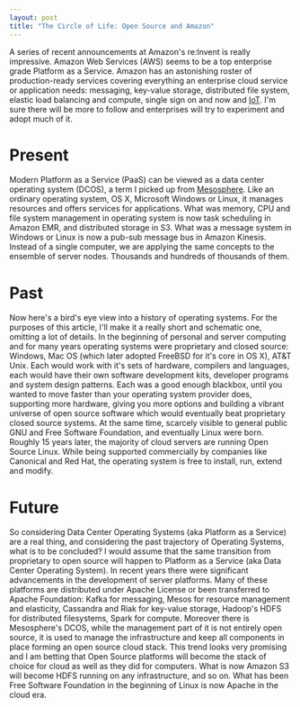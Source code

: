 ```yaml
---
layout: post
title: "The Circle of Life: Open Source and Amazon"
---
```


A series of recent announcements at Amazon's re:Invent is really impressive. Amazon Web Services (AWS) seems to be a top enterprise grade Platform as a Service. Amazon has an astonishing roster of production-ready services covering everything an enterprise cloud service or application needs: messaging, key-value storage, distributed file system, elastic load balancing and compute, single sign on and now and [IoT](https://aws.amazon.com/iot/). I'm sure there will be more to follow and enterprises will try to experiment and adopt much of it. 

# Present
Modern Platform as a Service (PaaS) can be viewed as a data center operating system (DCOS), a term I picked up from [Mesosphere](http://mesosphere.com). Like an ordinary operating system, OS X, Microsoft Windows or Linux, it manages resources and offers services for applications. What was memory, CPU and file system management in operating system is now task scheduling in Amazon EMR, and distributed storage in S3. What was a message system in Windows or Linux is now a pub-sub message bus in Amazon Kinesis. Instead of a single computer, we are applying the same concepts to the ensemble of server nodes. Thousands and hundreds of thousands of them.

# Past
Now here's a bird's eye view into a history of operating systems. For the purposes of this article, I'll make it a really short and schematic one, omitting a lot of details. In the beginning of personal and server computing and for many years operating systems were proprietary and closed source: Windows, Mac OS (which later adopted FreeBSD for it's core in OS X), AT&T Unix. Each would work with it's sets of hardware, compilers and languages, each would have their own software development kits, developer programs and system design patterns. Each was a good enough blackbox, until you wanted to move faster than your operating system provider does, supporting more hardware, giving you more options and building a vibrant universe of open source software which would eventually beat proprietary closed source systems. At the same time, scarcely visible to general public GNU and Free Software Foundation, and eventually Linux were born. Roughly 15 years later, the majority of cloud servers are running Open Source Linux. While being supported commercially by companies like Canonical and Red Hat, the operating system is free to install, run, extend and modify. 

# Future
So considering Data Center Operating Systems (aka Platform as a Service) are a real thing, and considering the past trajectory of Operating Systems, what is to be concluded? I would assume that the same transition from proprietary to open source will happen to Platform as a Service (aka Data Center Operating System). In recent years there were significant advancements in the development of server platforms. Many of these platforms are distributed under Apache License or been transferred to Apache Foundation: Kafka for messaging, Mesos for resource management and elasticity, Cassandra and Riak for key-value storage, Hadoop's HDFS for distributed filesystems, Spark for compute. Moreover there is Mesosphere's DCOS, while the management part of it is not entirely open source, it is used to manage the infrastructure and keep all components in place forming an open source cloud stack. This trend looks very promising and I am betting that Open Source platforms will become the stack of choice for cloud as well as they did for computers. What is now Amazon S3 will become HDFS running on any infrastructure, and so on. What has been Free Software Foundation in the beginning of Linux is now Apache in the cloud era.